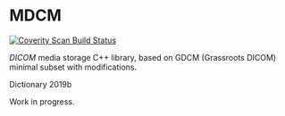 MDCM
====

[![Coverity Scan Build Status](https://scan.coverity.com/projects/21678/badge.svg)](https://scan.coverity.com/projects/mdcm)

_DICOM_ media storage C++ library, based on GDCM (Grassroots DICOM) minimal subset with modifications.

Dictionary 2019b

Work in progress.
